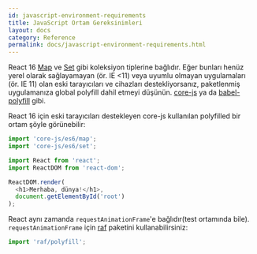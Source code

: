 ```yaml
---
id: javascript-environment-requirements
title: JavaScript Ortam Gereksinimleri
layout: docs
category: Reference
permalink: docs/javascript-environment-requirements.html
---
```


React 16 [Map](https://developer.mozilla.org/en-US/docs/Web/JavaScript/Reference/Global_Objects/Map) ve [Set](https://developer.mozilla.org/en-US/docs/Web/JavaScript/Reference/Global_Objects/Set) gibi koleksiyon tiplerine bağlıdır. Eğer bunları henüz yerel olarak sağlayamayan (ör. IE <11) veya uyumlu olmayan uygulamaları (ör. IE 11) olan eski tarayıcıları ve cihazları destekliyorsanız, paketlenmiş uygulamanıza global polyfill dahil etmeyi düşünün. [core-js](https://github.com/zloirock/core-js) ya da [babel-polyfill](https://babeljs.io/docs/usage/polyfill/) gibi.

React 16 için eski tarayıcıları destekleyen core-js kullanılan polyfilled bir ortam şöyle görünebilir:

```js
import 'core-js/es6/map';
import 'core-js/es6/set';

import React from 'react';
import ReactDOM from 'react-dom';

ReactDOM.render(
  <h1>Merhaba, dünya!</h1>,
  document.getElementById('root')
);
```

React aynı zamanda `requestAnimationFrame`'e bağlıdır(test ortamında bile).
`requestAnimationFrame` için [raf](https://www.npmjs.com/package/raf) paketini kullanabilirsiniz:

```js
import 'raf/polyfill';
```